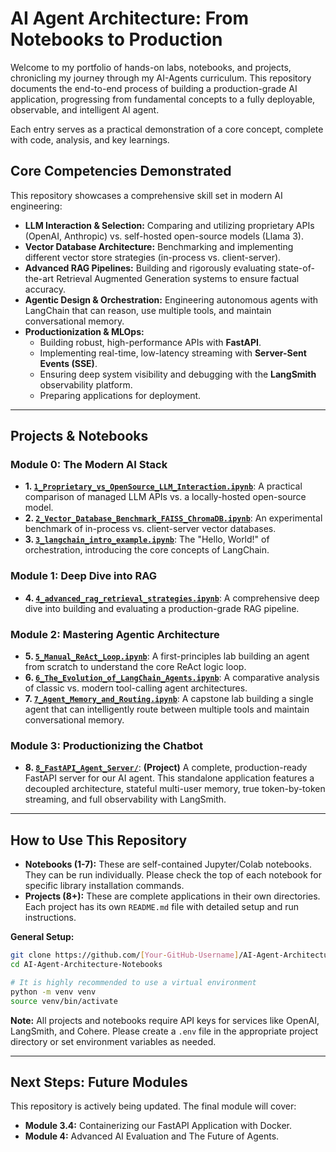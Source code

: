 # AI Agent Architecture: From Notebooks to Production

Welcome to my portfolio of hands-on labs, notebooks, and projects, chronicling my journey through my AI-Agents curriculum. This repository documents the end-to-end process of building a production-grade AI application, progressing from fundamental concepts to a fully deployable, observable, and intelligent AI agent.

Each entry serves as a practical demonstration of a core concept, complete with code, analysis, and key learnings.

## Core Competencies Demonstrated

This repository showcases a comprehensive skill set in modern AI engineering:

- **LLM Interaction & Selection:** Comparing and utilizing proprietary APIs (OpenAI, Anthropic) vs. self-hosted open-source models (Llama 3).
- **Vector Database Architecture:** Benchmarking and implementing different vector store strategies (in-process vs. client-server).
- **Advanced RAG Pipelines:** Building and rigorously evaluating state-of-the-art Retrieval Augmented Generation systems to ensure factual accuracy.
- **Agentic Design & Orchestration:** Engineering autonomous agents with LangChain that can reason, use multiple tools, and maintain conversational memory.
- **Productionization & MLOps:**
  - Building robust, high-performance APIs with **FastAPI**.
  - Implementing real-time, low-latency streaming with **Server-Sent Events (SSE)**.
  - Ensuring deep system visibility and debugging with the **LangSmith** observability platform.
  - Preparing applications for deployment.

---

## Projects & Notebooks

### Module 0: The Modern AI Stack

- **1. [`1_Proprietary_vs_OpenSource_LLM_Interaction.ipynb`](./1_Proprietary_vs_OpenSource_LLM_Interaction.ipynb)**: A practical comparison of managed LLM APIs vs. a locally-hosted open-source model.
- **2. [`2_Vector_Database_Benchmark_FAISS_ChromaDB.ipynb`](./2_Vector_Database_Benchmark_FAISS_ChromaDB.ipynb)**: An experimental benchmark of in-process vs. client-server vector databases.
- **3. [`3_langchain_intro_example.ipynb`](./3_langchain_intro_example.ipynb)**: The "Hello, World!" of orchestration, introducing the core concepts of LangChain.

### Module 1: Deep Dive into RAG

- **4. [`4_advanced_rag_retrieval_strategies.ipynb`](./4_advanced_rag_retrieval_strategies.ipynb)**: A comprehensive deep dive into building and evaluating a production-grade RAG pipeline.

### Module 2: Mastering Agentic Architecture

- **5. [`5_Manual_ReAct_Loop.ipynb`](./5_Manual_ReAct_Loop.ipynb)**: A first-principles lab building an agent from scratch to understand the core ReAct logic loop.
- **6. [`6_The_Evolution_of_LangChain_Agents.ipynb`](./6_The_Evolution_of_LangChain_Agents.ipynb)**: A comparative analysis of classic vs. modern tool-calling agent architectures.
- **7. [`7_Agent_Memory_and_Routing.ipynb`](./7_Agent_Memory_and_Routing.ipynb)**: A capstone lab building a single agent that can intelligently route between multiple tools and maintain conversational memory.

### Module 3: Productionizing the Chatbot

- **8. [`8_FastAPI_Agent_Server/`](./8_FastAPI_Agent_Server/)**: **(Project)** A complete, production-ready FastAPI server for our AI agent. This standalone application features a decoupled architecture, stateful multi-user memory, true token-by-token streaming, and full observability with LangSmith.

---

## How to Use This Repository

- **Notebooks (1-7):** These are self-contained Jupyter/Colab notebooks. They can be run individually. Please check the top of each notebook for specific library installation commands.
- **Projects (8+):** These are complete applications in their own directories. Each project has its own `README.md` file with detailed setup and run instructions.

**General Setup:**

```bash
git clone https://github.com/[Your-GitHub-Username]/AI-Agent-Architecture-Notebooks.git
cd AI-Agent-Architecture-Notebooks

# It is highly recommended to use a virtual environment
python -m venv venv
source venv/bin/activate
```

**Note:** All projects and notebooks require API keys for services like OpenAI, LangSmith, and Cohere. Please create a `.env` file in the appropriate project directory or set environment variables as needed.

---

## Next Steps: Future Modules

This repository is actively being updated. The final module will cover:

- **Module 3.4:** Containerizing our FastAPI Application with Docker.
- **Module 4:** Advanced AI Evaluation and The Future of Agents.
